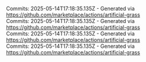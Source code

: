 Commits: 2025-05-14T17:18:35.135Z - Generated via https://github.com/marketplace/actions/artificial-grass
<br>
Commits: 2025-05-14T17:18:35.135Z - Generated via https://github.com/marketplace/actions/artificial-grass
<br>
Commits: 2025-05-14T17:18:35.135Z - Generated via https://github.com/marketplace/actions/artificial-grass
<br>
Commits: 2025-05-14T17:18:35.135Z - Generated via https://github.com/marketplace/actions/artificial-grass
<br>
